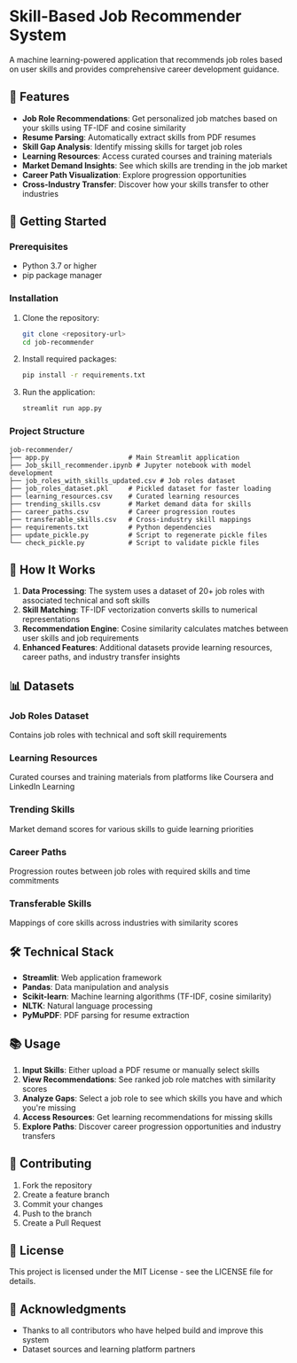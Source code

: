 # Skill-Based Job Recommender System

A machine learning-powered application that recommends job roles based on user skills and provides comprehensive career development guidance.

## 🌟 Features

- **Job Role Recommendations**: Get personalized job matches based on your skills using TF-IDF and cosine similarity
- **Resume Parsing**: Automatically extract skills from PDF resumes
- **Skill Gap Analysis**: Identify missing skills for target job roles
- **Learning Resources**: Access curated courses and training materials
- **Market Demand Insights**: See which skills are trending in the job market
- **Career Path Visualization**: Explore progression opportunities
- **Cross-Industry Transfer**: Discover how your skills transfer to other industries

## 🚀 Getting Started

### Prerequisites

- Python 3.7 or higher
- pip package manager

### Installation

1. Clone the repository:
   ```bash
   git clone <repository-url>
   cd job-recommender
   ```

2. Install required packages:
   ```bash
   pip install -r requirements.txt
   ```

3. Run the application:
   ```bash
   streamlit run app.py
   ```

### Project Structure

```
job-recommender/
├── app.py                    # Main Streamlit application
├── Job_skill_recommender.ipynb # Jupyter notebook with model development
├── job_roles_with_skills_updated.csv # Job roles dataset
├── job_roles_dataset.pkl     # Pickled dataset for faster loading
├── learning_resources.csv    # Curated learning resources
├── trending_skills.csv       # Market demand data for skills
├── career_paths.csv          # Career progression routes
├── transferable_skills.csv   # Cross-industry skill mappings
├── requirements.txt          # Python dependencies
├── update_pickle.py          # Script to regenerate pickle files
└── check_pickle.py           # Script to validate pickle files
```

## 🎯 How It Works

1. **Data Processing**: The system uses a dataset of 20+ job roles with associated technical and soft skills
2. **Skill Matching**: TF-IDF vectorization converts skills to numerical representations
3. **Recommendation Engine**: Cosine similarity calculates matches between user skills and job requirements
4. **Enhanced Features**: Additional datasets provide learning resources, career paths, and industry transfer insights

## 📊 Datasets

### Job Roles Dataset
Contains job roles with technical and soft skill requirements

### Learning Resources
Curated courses and training materials from platforms like Coursera and LinkedIn Learning

### Trending Skills
Market demand scores for various skills to guide learning priorities

### Career Paths
Progression routes between job roles with required skills and time commitments

### Transferable Skills
Mappings of core skills across industries with similarity scores

## 🛠️ Technical Stack

- **Streamlit**: Web application framework
- **Pandas**: Data manipulation and analysis
- **Scikit-learn**: Machine learning algorithms (TF-IDF, cosine similarity)
- **NLTK**: Natural language processing
- **PyMuPDF**: PDF parsing for resume extraction

## 📚 Usage

1. **Input Skills**: Either upload a PDF resume or manually select skills
2. **View Recommendations**: See ranked job role matches with similarity scores
3. **Analyze Gaps**: Select a job role to see which skills you have and which you're missing
4. **Access Resources**: Get learning recommendations for missing skills
5. **Explore Paths**: Discover career progression opportunities and industry transfers

## 🤝 Contributing

1. Fork the repository
2. Create a feature branch
3. Commit your changes
4. Push to the branch
5. Create a Pull Request

## 📄 License

This project is licensed under the MIT License - see the LICENSE file for details.

## 🙏 Acknowledgments

- Thanks to all contributors who have helped build and improve this system
- Dataset sources and learning platform partners
